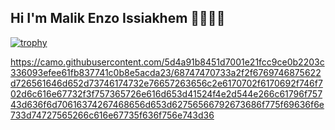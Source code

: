 ## Hi I'm Malik Enzo Issiakhem 👋🧑‍💻🐍

[![trophy](https://github-profile-trophy.vercel.app/?username=Malouek)](https://github.com/ryo-ma/github-profile-trophy)

https://camo.githubusercontent.com/5d4a91b8451d7001e21fcc9ce0b2203c336093efee61fb837741c0b8e5acda23/68747470733a2f2f6769746875622d726561646d652d73746174732e76657263656c2e6170702f6170692f746f702d6c616e67732f3f757365726e616d653d41524f4e2d544e266c61796f75743d636f6d70616374267468656d653d62756566792673686f775f69636f6e733d74727565266c616e67735f636f756e743d36




<!--
**Malouek/Malouek** is a ✨ _special_ ✨ repository because its `README.md` (this file) appears on your GitHub profile.

Here are some ideas to get you started:

- 🔭 I’m currently working on ...
- 🌱 I’m currently learning ...
- 👯 I’m looking to collaborate on ...
- 🤔 I’m looking for help with ...
- 💬 Ask me about ...
- 📫 How to reach me: ...
- 😄 Pronouns: ...
- ⚡ Fun fact: ...
-->

